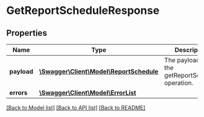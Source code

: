 # GetReportScheduleResponse

## Properties
Name | Type | Description | Notes
------------ | ------------- | ------------- | -------------
**payload** | [**\Swagger\Client\Model\ReportSchedule**](ReportSchedule.md) | The payload for the getReportSchedule operation. | [optional] 
**errors** | [**\Swagger\Client\Model\ErrorList**](ErrorList.md) |  | [optional] 

[[Back to Model list]](../README.md#documentation-for-models) [[Back to API list]](../README.md#documentation-for-api-endpoints) [[Back to README]](../README.md)


